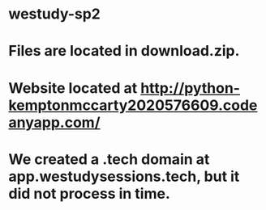 # westudy-sp2

# Files are located in download.zip.
# Website located at http://python-kemptonmccarty2020576609.codeanyapp.com/
# We created a .tech domain at app.westudysessions.tech, but it did not process in time.
